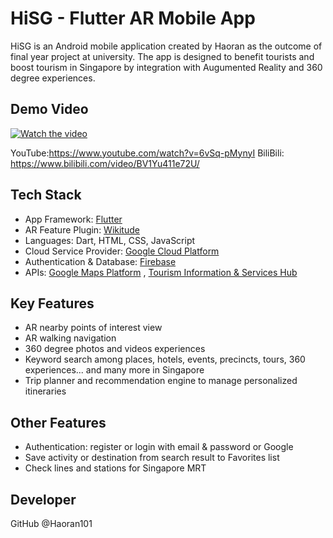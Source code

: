 # HiSG - Flutter AR Mobile App

HiSG is an Android mobile application created by Haoran as the outcome of final year project at university. The app is designed to benefit tourists and boost tourism in Singapore by integration with Augumented Reality and 360 degree experiences.

## Demo Video

[![Watch the video](https://firebasestorage.googleapis.com/v0/b/hisg-327915.appspot.com/o/avatar%2Ffake%20img.PNG?alt=media&token=9404784a-c8e8-4366-88af-0f39b7360e16)](https://www.youtube.com/watch?v=6vSq-pMynyI)

YouTube:https://www.youtube.com/watch?v=6vSq-pMynyI
BiliBili: https://www.bilibili.com/video/BV1Yu411e72U/

## Tech Stack

* App Framework: [Flutter](https://flutter.dev/)
* AR Feature Plugin: [Wikitude](https://www.wikitude.com/)
* Languages: Dart, HTML, CSS, JavaScript
* Cloud Service Provider: [Google Cloud Platform](https://cloud.google.com/)
* Authentication & Database: [Firebase](https://firebase.google.com/)
* APIs:  [Google Maps Platform](https://mapsplatform.google.com/) ,  [Tourism Information & Services Hub](https://tih.stb.gov.sg/content/tih/en/about_tih/about-us.html)

## Key Features

- AR nearby points of interest view
- AR walking navigation
- 360 degree photos and videos experiences
- Keyword search among places, hotels, events, precincts, tours, 360 experiences... and many more in Singapore
- Trip planner and recommendation engine to manage personalized itineraries

## Other Features

- Authentication: register or login with email & password or Google
- Save activity or destination from search result to Favorites list
- Check lines and stations for Singapore MRT

## Developer

GitHub @Haoran101
